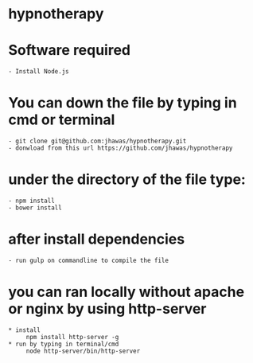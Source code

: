 # hypnotherapy

# Software required
	- Install Node.js

# You can down the file by typing in cmd or terminal
	- git clone git@github.com:jhawas/hypnotherapy.git
	- donwload from this url https://github.com/jhawas/hypnotherapy

# under the directory of the file type:
	- npm install
	- bower install

# after install dependencies
	- run gulp on commandline to compile the file


# you can ran locally without apache or nginx by using http-server
	* install
	   	 npm install http-server -g
	* run by typing in terminal/cmd
		 node http-server/bin/http-server


